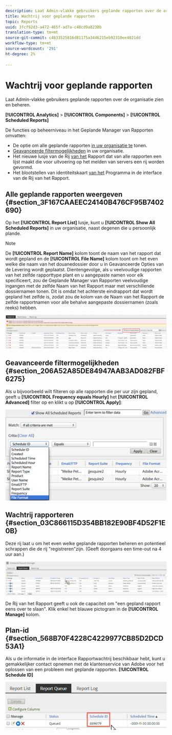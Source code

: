 ```yaml
---
description: Laat Admin-vlakke gebruikers geplande rapporten over de organisatie zien en beheren.
title: Wachtrij voor geplande rapporten
topic: Reports
uuid: 3fcf92d3-a472-465f-ad7a-c48cd9a8238b
translation-type: tm+mt
source-git-commit: c4833525816d81175a3446215eb92310ee4021dd
workflow-type: tm+mt
source-wordcount: '291'
ht-degree: 2%

---
```



# Wachtrij voor geplande rapporten

Laat Admin-vlakke gebruikers geplande rapporten over de organisatie zien en beheren.

**[!UICONTROL Analytics]** > **[!UICONTROL Components]** > **[!UICONTROL Scheduled Reports]**

De functies op beheerniveau in het Geplande Manager van Rapporten omvatten:

* De optie om alle geplande rapporten [in uw organisatie te](/help/admin/admin/scheduled-reports-admin.md#section_3F167CAAEEC24140B476CF95B7402690) tonen.
* [Geavanceerde filtermogelijkheden](/help/admin/admin/scheduled-reports-admin.md#section_206A52A85DE84947AAB3AD082FBF6275) in uw organisatie.
* Het nieuwe lusje van de Rij [van het](/help/admin/admin/scheduled-reports-admin.md#section_03C866115D354BB182E90BF4D52F1E0B) Rapport dat van alle rapporten een lijst maakt die voor uitvoering op het melden van servers een rij worden gevormd.
* Het blootstellen van identiteitskaart [van het](/help/admin/admin/scheduled-reports-admin.md#section_568B70F4228C4229977CB85D2DCD53A1) Programma in de interface van de Rij van het Rapport.

## Alle geplande rapporten weergeven {#section_3F167CAAEEC24140B476CF95B7402690}

Op het **[!UICONTROL Report List]** lusje, kunt u **[!UICONTROL Show All Scheduled Reports]** in uw organisatie, naast degenen die u persoonlijk plande.

>[!NOTE]
>
>De **[!UICONTROL Report Name]** kolom toont de naam van het rapport dat wordt gepland en de **[!UICONTROL File Name]** kolom toont om het even welke die naam van het douanedossier door u in Geavanceerde Opties van de Levering wordt geplaatst. Dientengevolge, als u veelvoudige rapporten van het zelfde rapporttype plant en u aangepaste namen voor elk specificeert, zou de Geplande Manager van Rapporten veelvoudige ingangen met de zelfde Naam van het Rapport maar met verschillende dossiernamen tonen. Dit is omdat het achterste eindrapport dat wordt gepland het zelfde is, zodat zou de kolom van de Naam van het Rapport de zelfde rapportnamen voor alle behalve aangepaste dossiernamen (zoals reeks) hebben.

![](assets/show_all_scheduled_reports.png)

## Geavanceerde filtermogelijkheden {#section_206A52A85DE84947AAB3AD082FBF6275}

Als u bijvoorbeeld wilt filteren op alle rapporten die per uur zijn gepland, geeft u **[!UICONTROL Frequency equals Hourly]** het **[!UICONTROL Advanced]** filter op en klikt u op **[!UICONTROL Apply]**:

![](assets/advanced_filtering_schedl_reports.png)

## Wachtrij rapporteren {#section_03C866115D354BB182E90BF4D52F1E0B}

Deze rij laat u om het even welke geplande rapporten beheren en potentieel schrappen die de rij &quot;registreren&quot;zijn. (Geeft doorgaans een time-out na 4 uur aan.)

![](assets/scheduled_reports_2.png)

De Rij van het Rapport geeft u ook de capaciteit om &quot;een gepland rapport eens over te slaan&quot;. Klik enkel het blauwe pictogram in de **[!UICONTROL Manage]** kolom.

## Plan-id {#section_568B70F4228C4229977CB85D2DCD53A1}

Als u de informatie in de interface Rapportwachtrij beschikbaar hebt, kunt u gemakkelijker contact opnemen met de klantenservice van Adobe voor het oplossen van een probleem met geplande rapporten. **[!UICONTROL Schedule ID]**

![](assets/schedule_id.png)
